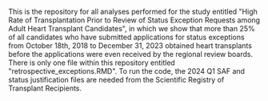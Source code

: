 This is the repository for all analyses performed for the study entitled "High Rate of Transplantation Prior to Review of Status Exception Requests among Adult Heart Transplant Candidates", 
in which we show that more than 25% of all candidates who have submitted applications for status exceptions from October 18th, 2018 to December 31, 2023 obtained heart transplants before the 
applications were even received by the regional review boards. There is only one file within this repository entitled "retrospective_exceptions.RMD". To run the code, the 2024 Q1 SAF and status 
justification files are needed from the Scientific Registry of Transplant Recipients.
